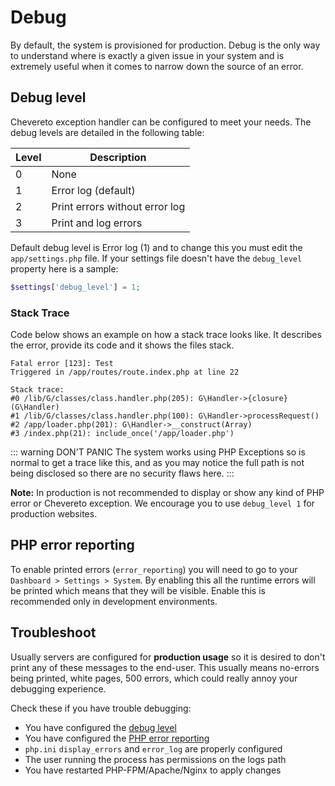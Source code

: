 # Debug

By default, the system is provisioned for production. Debug is the only way to understand where is exactly a given issue in your system and is extremely useful when it comes to narrow down the source of an error.

## Debug level

Chevereto exception handler can be configured to meet your needs. The debug levels are detailed in the following table:

| Level | Description                    |
| ----- | ------------------------------ |
| 0     | None                           |
| 1     | Error log (default)            |
| 2     | Print errors without error log |
| 3     | Print and log errors           |

Default debug level is Error log (1) and to change this you must edit the `app/settings.php` file. If your settings file doesn't have the `debug_level` property here is a sample:

```php
$settings['debug_level'] = 1;
```

### Stack Trace

Code below shows an example on how a stack trace looks like. It describes the error, provide its code and it shows the files stack.

```
Fatal error [123]: Test
Triggered in /app/routes/route.index.php at line 22

Stack trace:
#0 /lib/G/classes/class.handler.php(205): G\Handler->{closure}(G\Handler)
#1 /lib/G/classes/class.handler.php(100): G\Handler->processRequest()
#2 /app/loader.php(201): G\Handler->__construct(Array)
#3 /index.php(21): include_once('/app/loader.php')
```

::: warning DON'T PANIC
The system works using PHP Exceptions so is normal to get a trace like this, and as you may notice the full path is not being disclosed so there are no security flaws here.
:::

**Note:** In production is not recommended to display or show any kind of PHP error or Chevereto exception. We encourage you to use `debug_level 1` for production websites.

## PHP error reporting

To enable printed errors (`error_reporting`) you will need to go to your `Dashboard > Settings > System`. By enabling this all the runtime errors will be printed which means that they will be visible. Enable this is recommended only in development environments.

## Troubleshoot

Usually servers are configured for **production usage** so it is desired to don't print any of these messages to the end-user. This usually means no-errors being printed, white pages, 500 errors, which could really annoy your debugging experience.

Check these if you have trouble debugging:

- You have configured the [debug level](#debug-level)
- You have configured the [PHP error reporting](#php-error-reporting)
- `php.ini` `display_errors` and `error_log` are properly configured
- The user running the process has permissions on the logs path
- You have restarted PHP-FPM/Apache/Nginx to apply changes